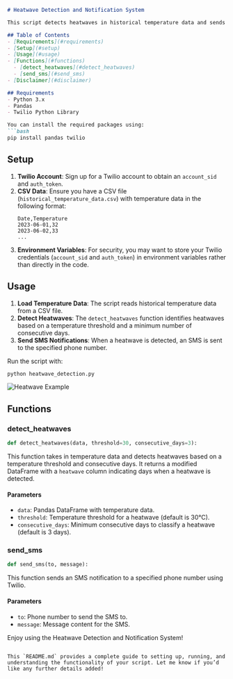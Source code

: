
```markdown
# Heatwave Detection and Notification System

This script detects heatwaves in historical temperature data and sends notifications via SMS when a heatwave is detected. The script uses Python, Pandas, and Twilio API for SMS notifications.

## Table of Contents
- [Requirements](#requirements)
- [Setup](#setup)
- [Usage](#usage)
- [Functions](#functions)
  - [detect_heatwaves](#detect_heatwaves)
  - [send_sms](#send_sms)
- [Disclaimer](#disclaimer)

## Requirements
- Python 3.x
- Pandas
- Twilio Python Library

You can install the required packages using:
```bash
pip install pandas twilio
```

## Setup
1. **Twilio Account**: Sign up for a Twilio account to obtain an `account_sid` and `auth_token`.
2. **CSV Data**: Ensure you have a CSV file (`historical_temperature_data.csv`) with temperature data in the following format:
   ```csv
   Date,Temperature
   2023-06-01,32
   2023-06-02,33
   ...
   ```
3. **Environment Variables**: For security, you may want to store your Twilio credentials (`account_sid` and `auth_token`) in environment variables rather than directly in the code.

## Usage
1. **Load Temperature Data**: The script reads historical temperature data from a CSV file.
2. **Detect Heatwaves**: The `detect_heatwaves` function identifies heatwaves based on a temperature threshold and a minimum number of consecutive days.
3. **Send SMS Notifications**: When a heatwave is detected, an SMS is sent to the specified phone number.

Run the script with:
```bash
python heatwave_detection.py
```
![Heatwave Example](heatwave_example.png)

## Functions

### detect_heatwaves
```python
def detect_heatwaves(data, threshold=30, consecutive_days=3):
```
This function takes in temperature data and detects heatwaves based on a temperature threshold and consecutive days. It returns a modified DataFrame with a `heatwave` column indicating days when a heatwave is detected.

#### Parameters
- `data`: Pandas DataFrame with temperature data.
- `threshold`: Temperature threshold for a heatwave (default is 30°C).
- `consecutive_days`: Minimum consecutive days to classify a heatwave (default is 3 days).

### send_sms
```python
def send_sms(to, message):
```
This function sends an SMS notification to a specified phone number using Twilio.

#### Parameters
- `to`: Phone number to send the SMS to.
- `message`: Message content for the SMS.


Enjoy using the Heatwave Detection and Notification System!
```

This `README.md` provides a complete guide to setting up, running, and understanding the functionality of your script. Let me know if you’d like any further details added!
